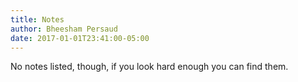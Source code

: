 ```yaml
---
title: Notes
author: Bheesham Persaud
date: 2017-01-01T23:41:00-05:00
---
```


No notes listed, though, if you look hard enough you can find them.
